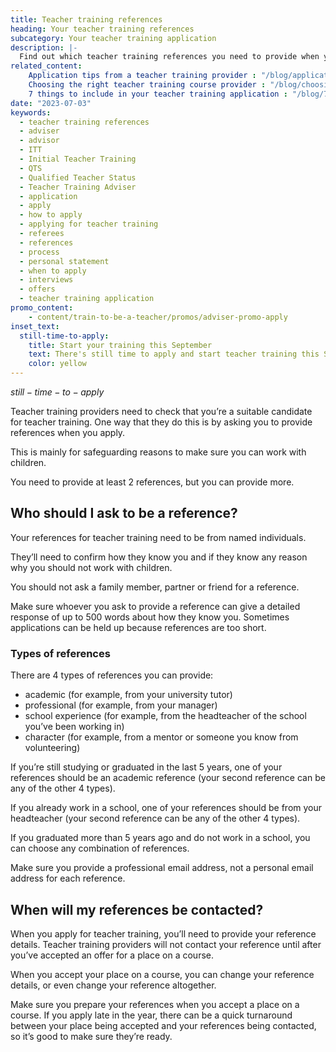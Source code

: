 ```yaml
---
title: Teacher training references
heading: Your teacher training references
subcategory: Your teacher training application
description: |-
  Find out which teacher training references you need to provide when you apply to train to be a teacher and what they'll need to include.
related_content:
    Application tips from a teacher training provider : "/blog/application-tips-from-a-teacher-training-provider"
    Choosing the right teacher training course provider : "/blog/choosing-the-right-teacher-training-course-provider"
    7 things to include in your teacher training application : "/blog/7-things-to-include-in-your-teacher-training-application"
date: "2023-07-03"
keywords:
  - teacher training references
  - adviser
  - advisor
  - ITT
  - Initial Teacher Training
  - QTS
  - Qualified Teacher Status
  - Teacher Training Adviser
  - application
  - apply
  - how to apply
  - applying for teacher training
  - referees
  - references
  - process
  - personal statement
  - when to apply
  - interviews
  - offers
  - teacher training application
promo_content:
    - content/train-to-be-a-teacher/promos/adviser-promo-apply
inset_text:
  still-time-to-apply:
    title: Start your training this September
    text: There's still time to apply and start teacher training this September. <a href="/landing/still-time-to-apply">Learn where to find courses and how to get support with your application</a>.
    color: yellow
---
```


$still-time-to-apply$

Teacher training providers need to check that you’re a suitable candidate for teacher training. One way that they do this is by asking you to provide references when you apply. 

This is mainly for safeguarding reasons to make sure you can work with children. 

You need to provide at least 2 references, but you can provide more.

## Who should I ask to be a reference? 

Your references for teacher training need to be from named individuals. 

They’ll need to confirm how they know you and if they know any reason why you should not work with children. 

You should not ask a family member, partner or friend for a reference. 

Make sure whoever you ask to provide a reference can give a detailed response of up to 500 words about how they know you. Sometimes applications can be held up because references are too short. 

### Types of references 

There are 4 types of references you can provide: 

* academic (for example, from your university tutor) 
* professional (for example, from your manager) 
* school experience (for example, from the headteacher of the school you’ve been working in) 
* character (for example, from a mentor or someone you know from volunteering) 

If you’re still studying or graduated in the last 5 years, one of your references should be an academic reference (your second reference can be any of the other 4 types). 

If you already work in a school, one of your references should be from your headteacher (your second reference can be any of the other 4 types). 

If you graduated more than 5 years ago and do not work in a school, you can choose any combination of references. 

Make sure you provide a professional email address, not a personal email address for each reference. 

## When will my references be contacted? 

When you apply for teacher training, you’ll need to provide your reference details. Teacher training providers will not contact your reference until after you’ve accepted an offer for a place on a course. 

When you accept your place on a course, you can change your reference details, or even change your reference altogether. 

Make sure you prepare your references when you accept a place on a course. If you apply late in the year, there can be a quick turnaround between your place being accepted and your references being contacted, so it’s good to make sure they’re ready.
